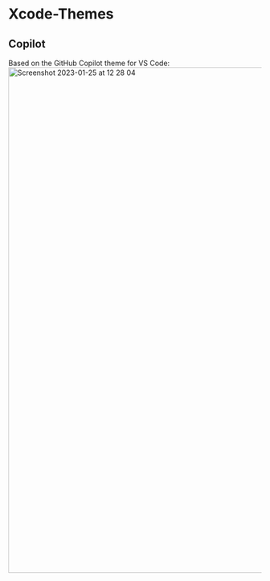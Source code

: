 # Xcode-Themes

## Copilot
Based on the GitHub Copilot theme for VS Code:
<img width="1004" alt="Screenshot 2023-01-25 at 12 28 04" src="https://user-images.githubusercontent.com/59975039/214479962-dcde40d2-2402-41de-a461-3e117d950eb9.png">
